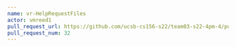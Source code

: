 ```yaml
---
name: vr-HelpRequestFiles
actor: vmreed1
pull_request_url: https://github.com/ucsb-cs156-s22/team03-s22-4pm-4/pull/32
pull_request_num: 32
---
```

